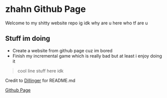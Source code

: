 # zhahn Github Page

Welcome to my shitty website repo ig idk why are u here who tf are u

## Stuff im doing

- Create a website from github page cuz im bored
- Finish my incremental game which is really bad but at least i enjoy doing it

> cool line stuff here idk

Credit to [Dillinger] for README.md

[Github Page]

<!-- External Links -->
[Dillinger]: https://dillinger.io/
[Github Page]: https://zhahngithub.github.io/
